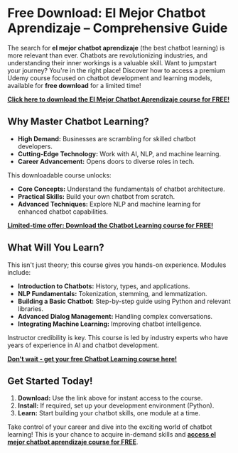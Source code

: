 # Free Download: El Mejor Chatbot Aprendizaje – Comprehensive Guide

The search for **el mejor chatbot aprendizaje** (the best chatbot learning) is more relevant than ever. Chatbots are revolutionizing industries, and understanding their inner workings is a valuable skill. Want to jumpstart your journey? You're in the right place! Discover how to access a premium Udemy course focused on chatbot development and learning models, available for **free download** for a limited time!

[**Click here to download the El Mejor Chatbot Aprendizaje course for FREE!**](https://udemywork.com/el-mejor-chatbot-aprendizaje)

## Why Master Chatbot Learning?

*   **High Demand:** Businesses are scrambling for skilled chatbot developers.
*   **Cutting-Edge Technology:** Work with AI, NLP, and machine learning.
*   **Career Advancement:** Opens doors to diverse roles in tech.

This downloadable course unlocks:

*   **Core Concepts:** Understand the fundamentals of chatbot architecture.
*   **Practical Skills:** Build your own chatbot from scratch.
*   **Advanced Techniques:** Explore NLP and machine learning for enhanced chatbot capabilities.

[**Limited-time offer: Download the Chatbot Learning course for FREE!**](https://udemywork.com/el-mejor-chatbot-aprendizaje)

## What Will You Learn?

This isn't just theory; this course gives you hands-on experience. Modules include:

*   **Introduction to Chatbots:** History, types, and applications.
*   **NLP Fundamentals:** Tokenization, stemming, and lemmatization.
*   **Building a Basic Chatbot:** Step-by-step guide using Python and relevant libraries.
*   **Advanced Dialog Management:** Handling complex conversations.
*   **Integrating Machine Learning:** Improving chatbot intelligence.

Instructor credibility is key. This course is led by industry experts who have years of experience in AI and chatbot development.

[**Don't wait - get your free Chatbot Learning course here!**](https://udemywork.com/el-mejor-chatbot-aprendizaje)

## Get Started Today!

1.  **Download:** Use the link above for instant access to the course.
2.  **Install:** If required, set up your development environment (Python).
3.  **Learn:** Start building your chatbot skills, one module at a time.

Take control of your career and dive into the exciting world of chatbot learning! This is your chance to acquire in-demand skills and **[access el mejor chatbot aprendizaje course for FREE](https://udemywork.com/el-mejor-chatbot-aprendizaje)**.
